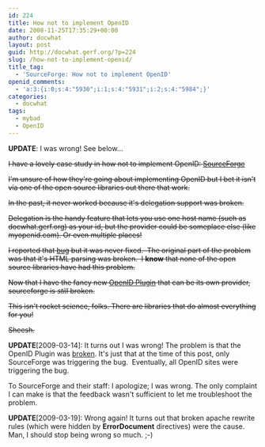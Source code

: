 ```yaml
---
id: 224
title: How not to implement OpenID
date: 2008-11-25T17:35:29+00:00
author: docwhat
layout: post
guid: http://docwhat.gerf.org/?p=224
slug: /how-not-to-implement-openid/
title_tag:
  - 'SourceForge: How not to implement OpenID'
openid_comments:
  - 'a:3:{i:0;s:4:"5930";i:1;s:4:"5931";i:2;s:4:"5984";}'
categories:
  - docwhat
tags:
  - mybad
  - OpenID
---
```

**UPDATE**: I was wrong! See below...

~~I have a lovely case study in how not to implement OpenID: [SourceForge](http://sourceforge.net/)~~

~~I'm unsure of how they're going about implementing OpenID but I bet it isn't via one of the open source libraries out there that work.~~

~~In the past, it never worked because it's delegation support was broken.~~

~~Delegation is the handy feature that lets you use one host name (such as docwhat.gerf.org) as your id, but the provider could be someplace else (like myopenid.com). Or even multiple places!~~

~~I reported that [bug](https://sourceforge.net/tracker2/?func=detail&aid=1955438&group_id=1&atid=200001) but it was never fixed.  The original part of the problem was that it's HTML parsing was broken.  I **know** that none of the open source libraries have had this problem.~~

~~Now that I have the fancy new [OpenID Plugin](http://wordpress.org/extend/plugins/openid/) that can be its own provider, sourceforge is *still* broken.~~

~~This isn't rocket science, folks. There are libraries that do almost everything for you!~~

~~Sheesh.~~

**UPDATE**[2009-03-14]: It turns out I was wrong! The problem is that the OpenID Plugin was [broken](http://code.google.com/p/diso/issues/detail?id=101&colspec=ID%20Type%20Project%20Status%20Priority%20Milestone%20Owner%20Summary). It's just that at the time of this post, only SourceForge was triggering the bug.  Eventually, all OpenID sites were triggering the bug.

To SourceForge and their staff: I apologize; I was wrong. The only complaint I can make is that the feedback wasn't sufficient to let me troubleshoot the problem.

**UPDATE**[2009-03-19]: Wrong again! It turns out that broken apache rewrite rules (which were hidden by **ErrorDocument** directives) were the cause. Man, I should stop being wrong so much. ;-)
